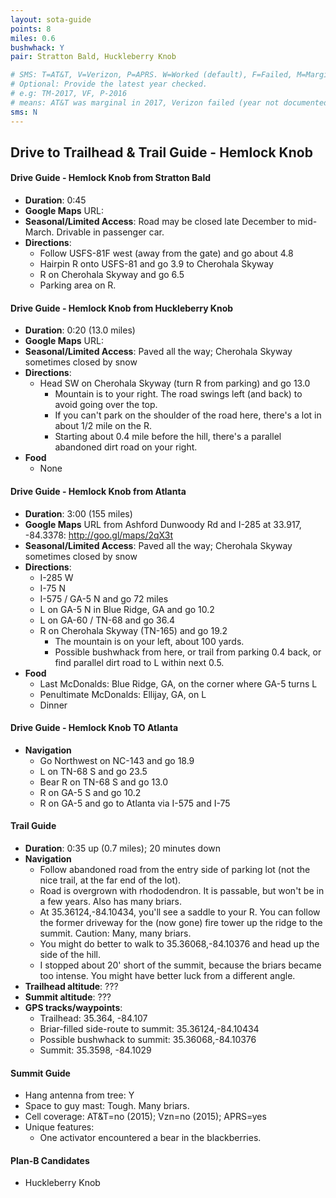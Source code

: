 ```yaml
---
layout: sota-guide
points: 8
miles: 0.6
bushwhack: Y
pair: Stratton Bald, Huckleberry Knob

# SMS: T=AT&T, V=Verizon, P=APRS. W=Worked (default), F=Failed, M=Marginal (some failed).
# Optional: Provide the latest year checked.
# e.g: TM-2017, VF, P-2016
# means: AT&T was marginal in 2017, Verizon failed (year not documented), APRS worked in 2016.
sms: N
---
```

Drive to Trailhead & Trail Guide - Hemlock Knob
--------------------------------------------------------

#### Drive Guide - Hemlock Knob from Stratton Bald

* **Duration**: 0:45
* **Google Maps** URL:
* **Seasonal/Limited Access**: Road may be closed late December to mid-March. Drivable in passenger car.
* **Directions**:
	* Follow USFS-81F west (away from the gate) and go about 4.8
	* Hairpin R onto USFS-81 and go 3.9 to Cherohala Skyway
	* R on Cherohala Skyway and go 6.5
	* Parking area on R.

#### Drive Guide - Hemlock Knob from Huckleberry Knob

* **Duration**: 0:20 (13.0 miles)
* **Google Maps** URL:
* **Seasonal/Limited Access**: Paved all the way; Cherohala Skyway sometimes closed by snow
* **Directions**:
    * Head SW on Cherohala Skyway (turn R from parking) and go 13.0
        * Mountain is to your right. The road swings left (and back) to avoid going over the top.
        * If you can't park on the shoulder of the road here, there's a lot in about 1/2 mile on the R.
        * Starting about 0.4 mile before the hill, there's a parallel abandoned dirt road on your right.
* **Food**
    * None

#### Drive Guide - Hemlock Knob from Atlanta

* **Duration**: 3:00 (155 miles)
* **Google Maps** URL from Ashford Dunwoody Rd and I-285 at 33.917, -84.3378: http://goo.gl/maps/2qX3t
* **Seasonal/Limited Access**: Paved all the way; Cherohala Skyway sometimes closed by snow
* **Directions**:
    * I-285 W
    * I-75 N
    * I-575 / GA-5 N and go 72 miles
    * L on GA-5 N in Blue Ridge, GA and go 10.2
    * L on GA-60 / TN-68 and go 36.4
    * R on Cherohala Skyway (TN-165) and go 19.2
        * The mountain is on your left, about 100 yards.
        * Possible bushwhack from here, or trail from parking 0.4 back, or find parallel dirt road to L within next 0.5.
* **Food**
    * Last McDonalds: Blue Ridge, GA, on the corner where GA-5 turns L
    * Penultimate McDonalds: Ellijay, GA, on L
    * Dinner

#### Drive Guide - Hemlock Knob TO Atlanta

* **Navigation**
    * Go Northwest on NC-143 and go 18.9
    * L on TN-68 S and go 23.5
    * Bear R on TN-68 S and go 13.0
    * R on GA-5 S and go 10.2
    * R on GA-5 and go to Atlanta via I-575 and I-75

#### Trail Guide

* **Duration**: 0:35 up (0.7 miles); 20 minutes down
* **Navigation**
    * Follow abandoned road from the entry side of parking lot (not the nice trail, at the far end of the lot).
    * Road is overgrown with rhododendron.  It is passable, but won't be in a few years.  Also has many briars.
    * At 35.36124,-84.10434, you'll see a saddle to your R.  You can follow the former driveway for the (now gone) fire tower up the ridge to the summit.  Caution: Many, many briars.
    * You might do better to walk to 35.36068,-84.10376 and head up the side of the hill.
    * I stopped about 20' short of the summit, because the briars became too intense.  You might have better luck from a different angle.
* **Trailhead altitude**: ???
* **Summit altitude**: ???
* **GPS tracks/waypoints**:
    * Trailhead: 35.364, -84.107
    * Briar-filled side-route to summit: 35.36124,-84.10434
    * Possible bushwhack to summit: 35.36068,-84.10376
    * Summit: 35.3598, -84.1029

#### Summit Guide

* Hang antenna from tree: Y
* Space to guy mast: Tough.  Many briars.
* Cell coverage: AT&T=no (2015); Vzn=no (2015); APRS=yes
* Unique features:
    * One activator encountered a bear in the blackberries.

#### Plan-B Candidates

* Huckleberry Knob
